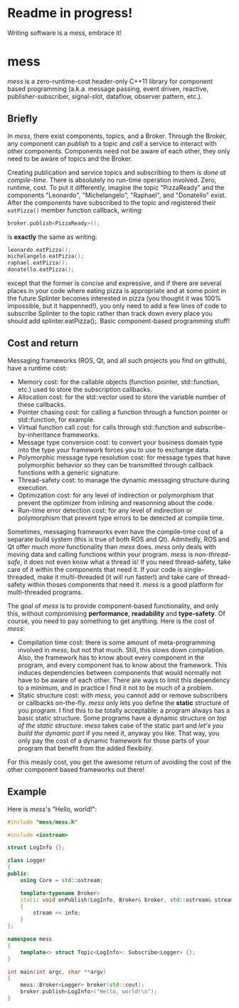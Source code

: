 # Readme in progress!

Writing software is a mess, embrace it!
# mess
*mess* is a zero-runtime-cost header-only C++11 library for component based programming (a.k.a. message passing, event driven, reactive, publisher-subscriber, signal-slot, dataflow, observer pattern, etc.).

## Briefly
In *mess*, there exist components, topics, and a Broker. Through the Broker, any component can *publish* to a topic and *call* a service to interact with other components. Components need not be aware of each other, they only need to be aware of topics and the Broker.

Creating publication and service topics and subscribing to them *is done at compile-time*. There is absolutely no run-time operation involved. Zero, runtime, cost. To put it differently, imagine the topic "PizzaReady" and the components "Leonardo", "Michelangelo", "Raphael", and "Donatello" exist. After the components have subscribed to the topic and registered their ```eatPizza()``` member function callback, writing:
```c++
broker.publish<PizzaReady>();
```
is **exactly** the same as writing:
```c++
leonardo.eatPizza();
michelangelo.eatPizza();
raphael.eatPizza();
donatello.eatPizza();
```
except that the former is concise and expressive, and if there are several places in your code where eating pizza is appropriate and at some point in the future Splinter becomes interested in pizza (you thought it was 100% impossible, but it happenned!), you only need to add a few lines of code to subscribe Splinter to the topic rather than track down every place you should add splinter.eatPizza();. Basic component-based programming stuff!

## Cost and return
Messaging frameworks (ROS, Qt, and all such projects you find on github), have a runtime cost:
* Memory cost: for the callable objects (function pointer, std::function, etc.) used to store the subscription callbacks.
* Allocation cost: for the std::vector used to store the variable number of these callbacks.
* Pointer chasing cost: for calling a function through a function pointer or std::function, for example.
* Virtual function call cost: for calls through std::function and subscribe-by-inheritance frameworks.
* Message type conversion cost: to convert your business domain type into the type your framework forces you to use to exchange data.
* Polymorphic message type resolution cost: for message types that have polymorphic behavior so they can be transmitted through callback functions with a generic signature.
* Thread-safety cost: to manage the dynamic messaging structure during execution.
* Optimization cost: for any level of indirection or polymorphism that prevent the optimizer from inlining and reasonning about the code.
* Run-time error detection cost: for any level of indirection or polymorphism that prevent type errors to be detected at compile time.

Sometimes, messaging frameworks even have the compile-time cost of a separate build system (this is true of both ROS and Qt). Admitedly, ROS and Qt offer *much more* functionality than *mess* does. *mess* only deals with moving data and calling functions within your program. *mess* is *non-thread-safe*, it does not even know what a thread is! If you need thread-safety, take care of it within the components that need it. If your code is single-threaded, make it multi-threaded (it will run faster!) and take care of thread-safety within thoses components that need it. *mess* is a good platform for multi-threaded programs.

The goal of *mess* is to provide component-based functionality, and only this, without compromising **performance**, **readability** and **type-safety**. Of course, you need to pay something to get anything. Here is the cost of *mess*:
* Compilation time cost: there is some amount of meta-programming involved in *mess*, but not that much. Still, this slows down compilation. Also, the framework has to know about every component in the program, and every component has to know about the framework. This induces dependencies between components that would normally not have to be aware of each other. There are ways to limit this dependency to a minimum, and in practice I find it not to be much of a problem.
* Static structure cost: with *mess*, you cannot add or remove subscribers or callbacks on-the-fly. *mess* only lets you define the **static** structure of you program. I find this to be totally acceptable: a program always has a basic static structure. Some programs have a dynamic structure *on top of the static structure*. *mess* takes case of the static part and *let's you build the dynamic part* if you need it, anyway you like. That way, you only pay the cost of a dynamic framework for those parts of your program that benefit from the added flexibiity.

For this measly cost, you get the awesome return of avoiding the cost of the other component based frameworks out there!

## Example
Here is *mess*'s "Hello, world!":

```c++
#include "mess/mess.h"

#include <iostream>

struct LogInfo {};

class Logger
{
public:
	using Core = std::ostream;

	template<typename Broker>
	static void onPublish(LogInfo, Broker& broker, std::ostream& stream, const char info[])
	{
		stream << info;
	}
};

namespace mess
{
	template<> struct Topic<LogInfo>: Subscribe<Logger> {};
}

int main(int argc, char **argv)
{
	mess::Broker<Logger> broker(std::cout);
	broker.publish<LogInfo>("Hello, world!\n");
}
```
